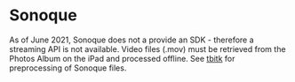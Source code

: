 # Sonoque

As of June 2021, Sonoque does not a provide an SDK - therefore a streaming API is not available.  Video files (.mov) must be retrieved from the Photos Album on the iPad and processed offline.  See [tbitk](../tbitk) for preprocessing of Sonoque files.